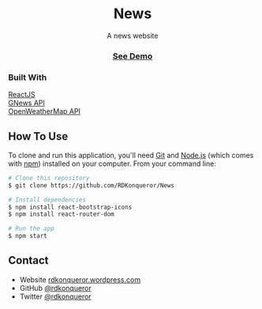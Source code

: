 <h1 align="center">News</h1>

<div align="center">
  A news website
  <h3>
    <a href="https://news-cbe48.firebaseapp.com/">
      See Demo
    </a>
  </h3>
</div>


### Built With

<!-- This section should list any major frameworks that you built your project using. Here are a few examples.-->

[ReactJS](https://reactjs.org/)<br/>
[GNews API](https://gnews.io/)<br />
[OpenWeatherMap API](https://openweathermap.org/)


## How To Use

<!-- For example: -->

To clone and run this application, you'll need [Git](https://git-scm.com) and [Node.js](https://nodejs.org/en/download/) (which comes with [npm](http://npmjs.com)) installed on your computer. From your command line:

```bash
# Clone this repository
$ git clone https://github.com/RDKonqueror/News

# Install dependencies
$ npm install react-bootstrap-icons
$ npm install react-router-dom

# Run the app
$ npm start
```


## Contact

- Website [rdkonqueror.wordpress.com](https://rdkonqueror.wordpress.com)
- GitHub [@rdkonqueror](https://github.com/RDKonqueror)
- Twitter [@rdkonqueror](https://twitter.com/rdkonqueror)
